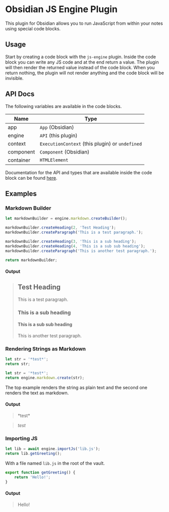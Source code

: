 # Obsidian JS Engine Plugin

This plugin for Obsidian allows you to run JavaScript from within your notes using special code blocks.

## Usage

Start by creating a code block with the `js-engine` plugin. Inside the code block you can write any JS code and at the end return a value.
The plugin will then render the returned value instead of the code block. When you return nothing, the plugin will not render anything and the code block will be invisible.

## API Docs

The following variables are available in the code blocks.

| Name      | Type                                            |
| --------- | ----------------------------------------------- |
| app       | `App` (Obsidian)                                |
| engine    | `API` (this plugin)                             |
| context   | `ExecutionContext` (this plugin) or `undefined` |
| component | `Component` (Obsidian)                          |
| container | `HTMLElement`                                   |

Documentation for the API and types that are available inside the code block can be found [here](https://mprojectscode.github.io/obsidian-js-engine-plugin/classes/API.API.html).

## Examples

### Markdown Builder

```js
let markdownBuilder = engine.markdown.createBuilder();

markdownBuilder.createHeading(2, 'Test Heading');
markdownBuilder.createParagraph('This is a test paragraph.');

markdownBuilder.createHeading(3, 'This is a sub heading');
markdownBuilder.createHeading(4, 'This is a sub sub heading');
markdownBuilder.createParagraph('This is another test paragraph.');

return markdownBuilder;
```

#### Output

> ## Test Heading
>
> This is a test paragraph.
>
> ### This is a sub heading
>
> #### This is a sub sub heading
>
> This is another test paragraph.

### Rendering Strings as Markdown

```js
let str = '*test*';
return str;
```

```js
let str = '*test*';
return engine.markdown.create(str);
```

The top example renders the string as plain text and the second one renders the text as markdown.

#### Output

> \*test\*

> _test_

### Importing JS

```js
let lib = await engine.importJs('lib.js');
return lib.getGreeting();
```

With a file named `lib.js` in the root of the vault.

```js
export function getGreeting() {
	return 'Hello!';
}
```

#### Output

> Hello!

